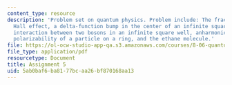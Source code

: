 ```yaml
---
content_type: resource
description: 'Problem set on quantum physics. Problem include: The fractional quantum
  Hall effect, a delta-function bump in the center of an infinite square well, a delta-function
  interaction between two bosons in an infinite square well, anharmonic oscillator,
  polarizability of a particle on a ring, and the ethane molecule.'
file: https://ol-ocw-studio-app-qa.s3.amazonaws.com/courses/8-06-quantum-physics-iii-spring-2005/5ab0baf6ba8177bcaa26bf870168aa13_ps5.pdf
file_type: application/pdf
resourcetype: Document
title: Assignment 5
uid: 5ab0baf6-ba81-77bc-aa26-bf870168aa13
---
```

